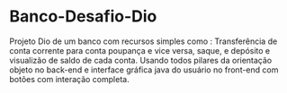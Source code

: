 # Banco-Desafio-Dio
Projeto Dio de um banco com recursos simples como : Transferência de conta corrente para conta poupança e vice versa, saque, e depósito e visualizão de saldo 
de cada conta. Usando todos pilares da orientação objeto no back-end e interface gráfica java do usuário no front-end com botões com interação completa.
